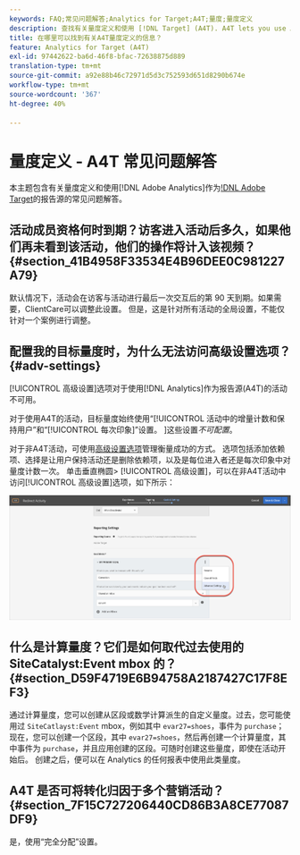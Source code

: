 ```yaml
---
keywords: FAQ;常见问题解答;Analytics for Target;A4T;量度;量度定义
description: 查找有关量度定义和使用 [!DNL Target] (A4T). A4T lets you use Analytics reporting with Adobe [!DNL Target] 活动的Analytics的问题解答。
title: 在哪里可以找到有关A4T量度定义的信息？
feature: Analytics for Target (A4T)
exl-id: 97442622-ba6d-46f8-bfac-72638875d889
translation-type: tm+mt
source-git-commit: a92e88b46c72971d5d3c752593d651d8290b674e
workflow-type: tm+mt
source-wordcount: '367'
ht-degree: 40%

---
```


# 量度定义 - A4T 常见问题解答

本主题包含有关量度定义和使用[!DNL Adobe Analytics]作为[!DNL Adobe Target](A4T)的报告源的常见问题解答。

## 活动成员资格何时到期？访客进入活动后多久，如果他们再未看到该活动，他们的操作将计入该视频？{#section_41B4958F33534E4B96DEE0C981227A79}

默认情况下，活动会在访客与活动进行最后一次交互后的第 90 天到期。如果需要，ClientCare可以调整此设置。 但是，这是针对所有活动的全局设置，不能仅针对一个案例进行调整。

## 配置我的目标量度时，为什么无法访问高级设置选项？{#adv-settings}

[!UICONTROL 高级设置]选项对于使用[!DNL Analytics]作为报告源(A4T)的活动不可用。

对于使用A4T的活动，目标量度始终使用“[!UICONTROL 活动中的增量计数和保持用户”和“[!UICONTROL 每次印象]”设置。 ]这些设置&#x200B;*不可配置*。

对于非A4T活动，可使用[高级设置选项](/help/c-activities/r-success-metrics/success-metrics.md#section_7CE95A2FA8F5438E936C365A6D43BC5B)管理衡量成功的方式。 选项包括添加依赖项、选择是让用户保持活动还是删除依赖项，以及是每位进入者还是每次印象中对量度计数一次。 单击垂直椭圆> [!UICONTROL 高级设置]，可以在非A4T活动中访问[!UICONTROL 高级设置]选项，如下所示：

![高级设置](/help/c-activities/r-success-metrics/assets/advanced-settings.png)

## 什么是计算量度？它们是如何取代过去使用的 SiteCatalyst:Event mbox 的？{#section_D59F4719E6B94758A2187427C17F8EF3}

通过计算量度，您可以创建从区段或数学计算派生的自定义量度。过去，您可能使用过 `SiteCatlayst:Event` mbox，例如其中 `evar27=shoes`，事件为 `purchase`；现在，您可以创建一个区段，其中 `evar27=shoes`，然后再创建一个计算量度，其中事件为 `purchase`，并且应用创建的区段。可随时创建这些量度，即使在活动开始后。 创建之后，便可以在 Analytics 的任何报表中使用此类量度。

## A4T 是否可将转化归因于多个营销活动？ {#section_7F15C727206440CD86B3A8CE77087DF9}

是，使用“完全分配”设置。
